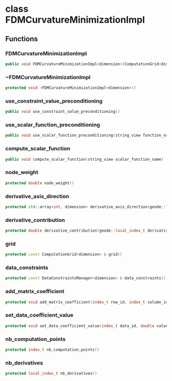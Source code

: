 # class FDMCurvatureMinimizationImpl


## Functions

### FDMCurvatureMinimizationImpl

```cpp
public void FDMCurvatureMinimizationImpl<dimension>(ComputationGrid<dimension> & grid, const DataConstraintsManager<dimension> & data_constraints)
```


### ~FDMCurvatureMinimizationImpl

```cpp
protected void ~FDMCurvatureMinimizationImpl<dimension>()
```


### use_constraint_value_preconditioning

```cpp
public void use_constraint_value_preconditioning()
```


### use_scalar_function_preconditioning

```cpp
public void use_scalar_function_preconditioning(string_view function_name)
```


### compute_scalar_function

```cpp
public void compute_scalar_function(string_view scalar_function_name)
```


### node_weight

```cpp
protected double node_weight()
```


### derivative_axis_direction

```cpp
protected std::array<int, dimension> derivative_axis_direction(geode::local_index_t derivative_axis_id)
```


### derivative_contribution

```cpp
protected double derivative_contribution(geode::local_index_t derivative_axis_id)
```


### grid

```cpp
protected const ComputationGrid<dimension> & grid()
```


### data_constraints

```cpp
protected const DataConstraintsManager<dimension> & data_constraints()
```


### add_matrix_coefficient

```cpp
protected void add_matrix_coefficient(index_t row_id, index_t column_id, double value)
```


### set_data_coefficient_value

```cpp
protected void set_data_coefficient_value(index_t data_id, double value)
```


### nb_computation_points

```cpp
protected index_t nb_computation_points()
```


### nb_derivatives

```cpp
protected local_index_t nb_derivatives()
```




